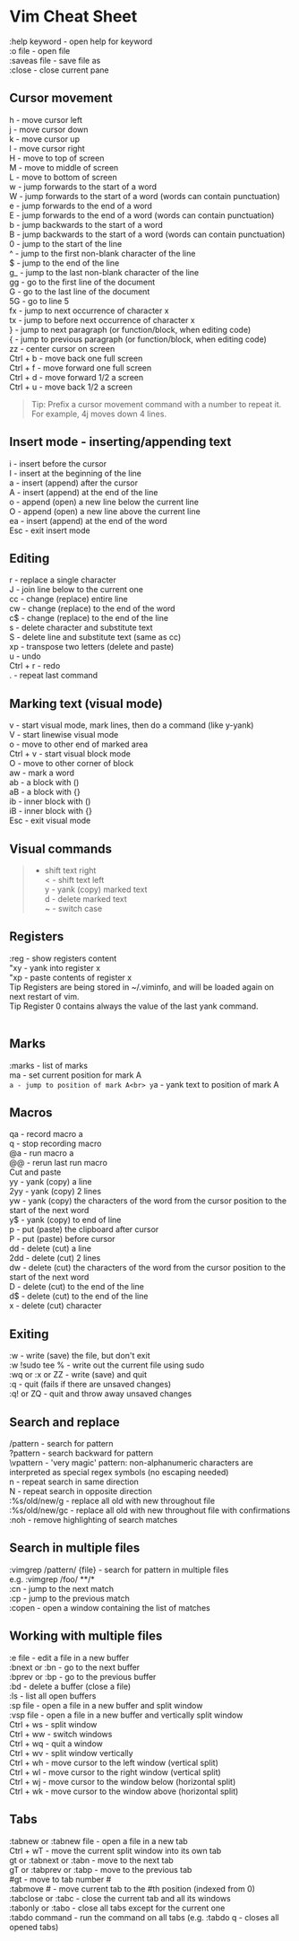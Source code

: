 # Vim Cheat Sheet

:help keyword - open help for keyword <br>
:o file - open file <br>
:saveas file - save file as <br>
:close - close current pane <br>

## Cursor movement
h - move cursor left <br>
j - move cursor down<br>
k - move cursor up<br>
l - move cursor right<br>
H - move to top of screen<br>
M - move to middle of screen<br>
L - move to bottom of screen<br>
w - jump forwards to the start of a word<br>
W - jump forwards to the start of a word (words can contain punctuation)<br>
e - jump forwards to the end of a word<br>
E - jump forwards to the end of a word (words can contain punctuation)<br>
b - jump backwards to the start of a word<br>
B - jump backwards to the start of a word (words can contain punctuation)<br>
0 - jump to the start of the line<br>
^ - jump to the first non-blank character of the line <br>
$ - jump to the end of the line<br>
g_ - jump to the last non-blank character of the line<br>
gg - go to the first line of the document<br>
G - go to the last line of the document<br>
5G - go to line 5<br>
fx - jump to next occurrence of character x<br>
tx - jump to before next occurrence of character x<br>
} - jump to next paragraph (or function/block, when editing code)<br>
{ - jump to previous paragraph (or function/block, when editing code)<br>
zz - center cursor on screen<br>
Ctrl + b - move back one full screen<br>
Ctrl + f - move forward one full screen<br>
Ctrl + d - move forward 1/2 a screen<br>
Ctrl + u - move back 1/2 a screen<br>
> Tip: Prefix a cursor movement command with a number to repeat it. For example, 4j moves down 4 lines.<br>

## Insert mode - inserting/appending text<br>
i - insert before the cursor<br>
I - insert at the beginning of the line<br>
a - insert (append) after the cursor<br>
A - insert (append) at the end of the line<br>
o - append (open) a new line below the current line<br>
O - append (open) a new line above the current line<br>
ea - insert (append) at the end of the word<br>
Esc - exit insert mode<br>

## Editing<br>
r - replace a single character<br>
J - join line below to the current one<br>
cc - change (replace) entire line<br>
cw - change (replace) to the end of the word<br>
c$ - change (replace) to the end of the line<br>
s - delete character and substitute text<br>
S - delete line and substitute text (same as cc)<br>
xp - transpose two letters (delete and paste)<br>
u - undo<br>
Ctrl + r - redo<br>
. - repeat last command<br>

## Marking text (visual mode)<br>
v - start visual mode, mark lines, then do a command (like y-yank)<br>
V - start linewise visual mode<br>
o - move to other end of marked area<br>
Ctrl + v - start visual block mode<br>
O - move to other corner of block<br>
aw - mark a word<br>
ab - a block with ()<br>
aB - a block with {}<br>
ib - inner block with ()<br>
iB - inner block with {}<br>
Esc - exit visual mode<br>

## Visual commands<br>
> - shift text right<br>
< - shift text left<br>
y - yank (copy) marked text<br>
d - delete marked text<br>
~ - switch case<br>

## Registers<br>
:reg - show registers content<br>
"xy - yank into register x<br>
"xp - paste contents of register x<br>
Tip Registers are being stored in ~/.viminfo, and will be loaded again on next restart of vim.<br>
Tip Register 0 contains always the value of the last yank command.<br>
<br>
## Marks<br>
:marks - list of marks<br>
ma - set current position for mark A
<br>`a - jump to position of mark A<br>
y`a - yank text to position of mark A

## Macros
qa - record macro a<br>
q - stop recording macro<br>
@a - run macro a<br>
@@ - rerun last run macro<br>
Cut and paste<br>
yy - yank (copy) a line<br>
2yy - yank (copy) 2 lines<br>
yw - yank (copy) the characters of the word from the cursor position to the start of the next word<br>
y$ - yank (copy) to end of line<br>
p - put (paste) the clipboard after cursor<br>
P - put (paste) before cursor<br>
dd - delete (cut) a line<br>
2dd - delete (cut) 2 lines<br>
dw - delete (cut) the characters of the word from the cursor position to the start of the next word<br>
D - delete (cut) to the end of the line<br>
d$ - delete (cut) to the end of the line<br>
x - delete (cut) character<br>

## Exiting<br>
:w - write (save) the file, but don't exit<br>
:w !sudo tee % - write out the current file using sudo<br>
:wq or :x or ZZ - write (save) and quit<br>
:q - quit (fails if there are unsaved changes)<br>
:q! or ZQ - quit and throw away unsaved changes<br>
## Search and replace<br>
/pattern - search for pattern<br>
?pattern - search backward for pattern<br>
\vpattern - 'very magic' pattern: non-alphanumeric characters are interpreted as special regex symbols (no escaping needed)<br>
n - repeat search in same direction<br>
N - repeat search in opposite direction<br>
:%s/old/new/g - replace all old with new throughout file<br>
:%s/old/new/gc - replace all old with new throughout file with confirmations<br>
:noh - remove highlighting of search matches<br>


## Search in multiple files<br>
:vimgrep /pattern/ {file} - search for pattern in multiple files<br>
e.g. :vimgrep /foo/ **/*<br>
:cn - jump to the next match<br>
:cp - jump to the previous match<br>
:copen - open a window containing the list of matches<br>

## Working with multiple files<br>
:e file - edit a file in a new buffer<br>
:bnext or :bn - go to the next buffer<br>
:bprev or :bp - go to the previous buffer<br>
:bd - delete a buffer (close a file)<br>
:ls - list all open buffers<br>
:sp file - open a file in a new buffer and split window<br>
:vsp file - open a file in a new buffer and vertically split window<br>
Ctrl + ws - split window<br>
Ctrl + ww - switch windows<br>
Ctrl + wq - quit a window<br>
Ctrl + wv - split window vertically<br>
Ctrl + wh - move cursor to the left window (vertical split)<br>
Ctrl + wl - move cursor to the right window (vertical split)<br>
Ctrl + wj - move cursor to the window below (horizontal split)<br>
Ctrl + wk - move cursor to the window above (horizontal split)<br>

## Tabs
:tabnew or :tabnew file - open a file in a new tab<br>
Ctrl + wT - move the current split window into its own tab<br>
gt or :tabnext or :tabn - move to the next tab<br>
gT or :tabprev or :tabp - move to the previous tab<br>
#gt - move to tab number #<br>
:tabmove # - move current tab to the #th position (indexed from 0)<br>
:tabclose or :tabc - close the current tab and all its windows<br>
:tabonly or :tabo - close all tabs except for the current one<br>
:tabdo command - run the command on all tabs (e.g. :tabdo q - closes all opened tabs) <br>
